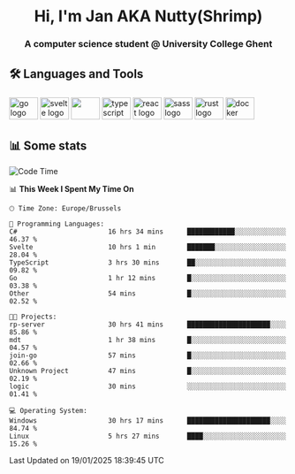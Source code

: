 <h1 align="center">Hi, I'm Jan AKA Nutty(Shrimp)</h1>
<h3 align="center">A computer science student @ University College Ghent</h3>

<h2 align="left">🛠️ Languages and Tools</h2>

###

<div align="left">
  <img src="https://cdn.jsdelivr.net/gh/devicons/devicon/icons/go/go-original.svg" height="40" width="52" alt="go logo"  />
  <img src="https://cdn.jsdelivr.net/gh/devicons/devicon@latest/icons/svelte/svelte-original.svg"  height="40" width="52" alt="svelte logo" />
  <img src="https://cdn.jsdelivr.net/gh/devicons/devicon@latest/icons/tailwindcss/tailwindcss-original.svg" height="40" width="52" />
  <img src="https://cdn.jsdelivr.net/gh/devicons/devicon/icons/typescript/typescript-original.svg" height="40" width="52" alt="typescript logo"  />
  <img src="https://cdn.jsdelivr.net/gh/devicons/devicon/icons/react/react-original.svg" height="40" width="52" alt="react logo"  />
  <img src="https://cdn.jsdelivr.net/gh/devicons/devicon/icons/sass/sass-original.svg" height="40" width="52" alt="sass logo"  />
  <img src="https://cdn.jsdelivr.net/gh/devicons/devicon@latest/icons/rust/rust-original.svg" height="40" width="52" alt="rust logo" />
  <img src="https://cdn.jsdelivr.net/gh/devicons/devicon/icons/docker/docker-original.svg" height="40" width="52" alt="docker logo"  />
</div>

<h2>📊 Some stats</h2>

<!--START_SECTION:waka-->
![Code Time](http://img.shields.io/badge/Code%20Time-5%2C554%20hrs%2012%20mins-blue)

📊 **This Week I Spent My Time On** 

```text
🕑︎ Time Zone: Europe/Brussels

💬 Programming Languages: 
C#                       16 hrs 34 mins      ████████████░░░░░░░░░░░░░   46.37 % 
Svelte                   10 hrs 1 min        ███████░░░░░░░░░░░░░░░░░░   28.04 % 
TypeScript               3 hrs 30 mins       ██░░░░░░░░░░░░░░░░░░░░░░░   09.82 % 
Go                       1 hr 12 mins        █░░░░░░░░░░░░░░░░░░░░░░░░   03.38 % 
Other                    54 mins             █░░░░░░░░░░░░░░░░░░░░░░░░   02.52 % 

🐱‍💻 Projects: 
rp-server                30 hrs 41 mins      █████████████████████░░░░   85.86 % 
mdt                      1 hr 38 mins        █░░░░░░░░░░░░░░░░░░░░░░░░   04.57 % 
join-go                  57 mins             █░░░░░░░░░░░░░░░░░░░░░░░░   02.66 % 
Unknown Project          47 mins             █░░░░░░░░░░░░░░░░░░░░░░░░   02.19 % 
logic                    30 mins             ░░░░░░░░░░░░░░░░░░░░░░░░░   01.41 % 

💻 Operating System: 
Windows                  30 hrs 17 mins      █████████████████████░░░░   84.74 % 
Linux                    5 hrs 27 mins       ████░░░░░░░░░░░░░░░░░░░░░   15.26 % 
```


 Last Updated on 19/01/2025 18:39:45 UTC
<!--END_SECTION:waka-->
